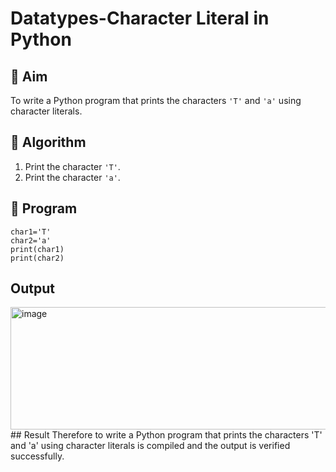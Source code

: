 # Datatypes-Character Literal in Python

## 🎯 Aim
To write a Python program that prints the characters `'T'` and `'a'` using character literals.

## 🧠 Algorithm
1. Print the character `'T'`.
2. Print the character `'a'`.

## 🧾 Program
```
char1='T'
char2='a'
print(char1)
print(char2)
```

## Output
<img width="763" height="196" alt="image" src="https://github.com/user-attachments/assets/427915d5-df87-4d31-86e8-232c3bc7ce5b" />
## Result
Therefore to write a Python program that prints the characters 'T' and 'a' using character literals is compiled and the output is verified successfully.
